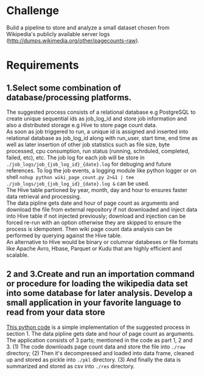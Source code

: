 Challenge
====
Build a pipeline to store and analyze a small dataset chosen from Wikipedia's publicly available server logs (http://dumps.wikimedia.org/other/pagecounts-raw). 

Requirements
====
1.Select some combination of database/processing platforms. 
---
The suggested process consists of a relational database e.g PostgreSQL to create unique sequential ids as job_log_id and store job information and also a distributed storage e.g Hive to store page count data.  
As soon as job triggered to run, a unique id is assigned and inserted into relational database as job_log_id along with run_user, start time, end time as well as later insertion of other job statistics such as file size, byte processed, cpu consumption, run status (running, schrduled, completed, failed, etc), etc. The job log for each job will be store in `./job_logs/job_{job_log_id}_{date}.log` for debuging and future references. To log the job events, a logging module like python logger or on shell `nohup python wiki_page_count.py 2>&1 | tee ./job_logs/job_{job_log_id}_{date}.log &` can be used.  
The Hive table partioned by year, month, day and hour to ensures faster data retrieval and processing.  
The data pipline gets date and hour of page count as arguments and download the file from external repository if not downloaded and inject data into Hive table if not injected previously; download and injection can be forced re-run with an option otherwise they are skipped to ensure the process is idempotent. Then wiki page count data analysis can be performed by querying against the Hive table.  
An alternative to Hive would be binary or columnar databeses or file formats like Apache Avro, Hbase, Parquet or Kudu that are highly efficient and scalable.

2 and 3.Create and run an importation command or procedure for loading the wikipedia data set into some database for later analysis. Develop a small application in your favorite language to read from your data store
---
[This python code](https://github.com/hparsa741/NBS/blob/master/wiki_page_count.py) is a simple implementation of the suggested process in section 1. The data pipline gets date and hour of page count as arguments. The application consists of 3 parts; mentioned in the code as part 1, 2 and 3. (1) The code downloads page count data and store the file into `./raw` directory; (2) Then it's decompressed and loaded into data frame, cleaned up and stored as pickle into `./pkl` directory. (3) And finally the data is summarized and stored as csv into `./res` directory.

